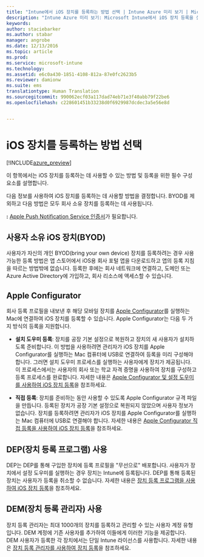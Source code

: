 ```yaml
---
title: "Intune에서 iOS 장치를 등록하는 방법 선택 | Intune Azure 미리 보기 | Microsoft 문서"
description: "Intune Azure 미리 보기: Microsoft Intune에서 iOS 장치 등록을 설정하는 방법을 알아봅니다."
keywords: 
author: staciebarker
ms.author: stabar
manager: angrobe
ms.date: 12/13/2016
ms.topic: article
ms.prod: 
ms.service: microsoft-intune
ms.technology: 
ms.assetid: e6c0a430-1851-4108-812a-87e0fc2623b5
ms.reviewer: damionw
ms.suite: ems
translationtype: Human Translation
ms.sourcegitcommit: 990062ecf03a117dad74eb71e3f40abb79f22be6
ms.openlocfilehash: c228601451b33238d0f6929987dcdec3a5e56e8d


---
```


# <a name="choose-how-to-enroll-ios-devices"></a>iOS 장치를 등록하는 방법 선택

[!INCLUDE[azure_preview](../includes/azure_preview.md)]

이 항목에서는 iOS 장치를 등록하는 데 사용할 수 있는 방법 및 등록을 위한 필수 구성 요소를 설명합니다.

다음 정보를 사용하여 iOS 장치를 등록하는 데 사용할 방법을 결정합니다. BYOD를 제외하고 다음 방법은 모두 회사 소유 장치를 등록하는 데 사용됩니다.

**:** [Apple Push Notification Service 인증서](get-an-apple-mdm-push-certificate.md)가 필요합니다.

## <a name="user-owned-ios-devices-byod"></a>사용자 소유 iOS 장치(BYOD)

사용자가 자신의 개인 BYOD(bring your own device) 장치를 등록하려는 경우 사용 가능한 등록 방법은 앱 스토어에서 iOS용 회사 포털 앱을 다운로드하고 앱의 등록 지침을 따르는 방법밖에 없습니다. 등록한 후에는 회사 네트워크에 연결하고, 도메인 또는 Azure Active Directory에 가입하고, 회사 리소스에 액세스할 수 있습니다.

## <a name="apple-configurator"></a>Apple Configurator

회사 등록 프로필을 내보낸 후 해당 모바일 장치를 [Apple Configurator](http://go.microsoft.com/fwlink/?LinkId=518017)를 실행하는 Mac에 연결하여 iOS 장치를 등록할 수 있습니다. Apple Configurator는 다음 두 가지 방식의 등록을 지원합니다.

- **설치 도우미 등록**: 장치를 공장 기본 설정으로 복원하고 장치의 새 사용자가 설치하도록 준비합니다. 이 방법을 사용하려면 관리자가 iOS 장치를 Apple Configurator를 실행하는 Mac 컴퓨터에 USB로 연결하여 등록을 미리 구성해야 합니다. 그러면 설치 도우미 프로세스를 실행하는 사용자에게 장치가 제공됩니다. 이 프로세스에서는 사용자의 회사 또는 학교 자격 증명을 사용하여 장치를 구성하고 등록 프로세스를 완료합니다. 자세한 내용은 [Apple Configurator 및 설정 도우미를 사용하여 iOS 장치 등록](enroll-ios-devices-with-apple-configurator-and-setup-assistant.md)을 참조하세요.

- **직접 등록**: 장치를 준비하는 동안 사용할 수 있도록 Apple Configurator 규격 파일을 만듭니다. 등록된 장치가 공장 기본 설정으로 복원되지 않았으며 사용자 정보가 없습니다. 장치를 등록하려면 관리자가 iOS 장치를 Apple Configurator를 실행하는 Mac 컴퓨터에 USB로 연결해야 합니다. 자세한 내용은 [Apple Configurator 직접 등록을 사용하여 iOS 장치 등록](enroll-ios-devices-with-apple-configurator-and-direct-enrollment.md)을 참조하세요.

## <a name="use-the-device-enrollment-program-dep"></a>DEP(장치 등록 프로그램) 사용

DEP는 DEP를 통해 구입한 장치에 등록 프로필을 "무선으로" 배포합니다. 사용자가 장치에서 설정 도우미를 실행하는 경우 장치는 Intune에 등록됩니다. DEP를 통해 등록된 장치는 사용자가 등록을 취소할 수 없습니다. 자세한 내용은 [장치 등록 프로그램을 사용하여 iOS 장치 등록](enroll-ios-devices-using-device-enrollment-program.md)을 참조하세요.

## <a name="use-the-device-enrollment-manager-dem"></a>DEM(장치 등록 관리자) 사용
장치 등록 관리자는 최대 1000개의 장치를 등록하고 관리할 수 있는 사용자 계정 유형입니다. DEM 계정에 기존 사용자를 추가하여 이들에게 이러한 기능을 제공합니다. DEM 사용자가 등록한 각 장치에서는 단일 Intune 라이선스를 사용합니다. 자세한 내용은 [장치 등록 관리자를 사용하여 장치 등록](enroll-devices-using-device-enrollment-manager.md)을 참조하세요.



<!--HONumber=Feb17_HO1-->


